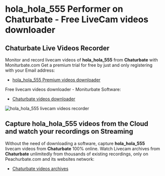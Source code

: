 # hola_hola_555 Performer on Chaturbate - Free LiveCam videos downloader

## Chaturbate Live Videos Recorder

Monitor and record livecam videos of **hola_hola_555** from **Chaturbate** with Moniturbate.com
Get a premium trial for free by just and only registering with your Email address:
* [hola_hola_555 Premium videos downloader](https://moniturbate.com/request-demo-licence-key.html)

Free livecam videos downloader - Moniturbate Software:
* [Chaturbate videos downloader](https://moniturbate.com/moniturbate-download-software.html)

![hola_hola_555 livecam videos recorder](https://peachurnet.com/templates/moniturbate-software.png)


## Capture hola_hola_555 videos from the Cloud and watch your recordings on Streaming

Without the need of downloading a software, capture **hola_hola_555** livecam videos from **Chaturbate** 100% online.
Watch Livecam archives from **Chaturbate** unlimitedly from thousands of existing recordings, only on Peachurbate.com and its websites network:
* [Chaturbate videos archives](https://peachurnet.com/)